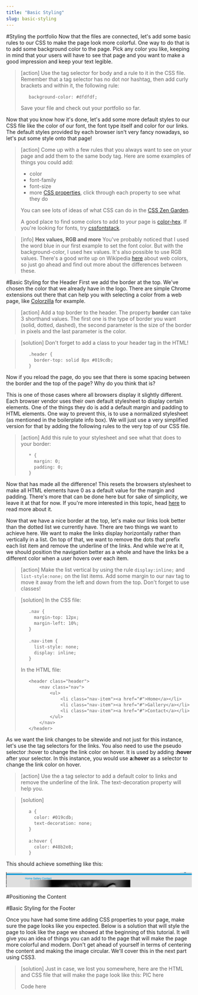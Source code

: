 ```yaml
---
title: "Basic Styling"
slug: basic-styling
---     
```


#Styling the portfolio
Now that the files are connected, let's add some basic rules to our CSS to make the page look more colorful. One way to do that is to add some background color to the page. Pick any color you like, keeping in mind that your users will have to see that page and you want to make a good impression and keep your text legible.

> [action]
> Use the tag selector for body and a rule to it in the CSS file. Remember that a tag selector has no dot nor hashtag, then add curly brackets and within it, the following rule:
> ```
>    background-color: #dfdfdf;
> ```
> Save your file and check out your portfolio so far. 

Now that you know how it's done, let's add some more default styles to our CSS file like the color of our font, the font type itself and color for our links. The default styles provided by each browser isn't very fancy nowadays, so let's put some style onto that page!

> [action]
> Come up with a few rules that you always want to see on your page and add them to the same body tag. Here are some examples of things you could add:
> 
> - color
> - font-family
> - font-size
> - more [CSS properties](https://developer.mozilla.org/en-US/docs/Web/CSS/Reference), click through each property to see what they do
>
> You can see lots of ideas of what CSS can do in the [CSS Zen Garden](http://www.mezzoblue.com/zengarden/alldesigns/).
>
> A good place to find some colors to add to your page is [color-hex](http://www.color-hex.com/). If you're looking for fonts, try [cssfontstack](http://www.cssfontstack.com/).

> [info]
> **Hex values, RGB and more**
> You've probably noticed that I used the word blue in our first example to set the font color. But with the background-color, I used hex values. It's also possible to use RGB values. There's a good write up on Wikipedia [here](https://en.wikipedia.org/wiki/Web_colors) about web colors, so just go ahead and find out more about the differences between these.

#Basic Styling for the Header
First we add the border at the top. We've chosen the color that we already have in the logo. There are simple Chrome extensions out there that can help you with selecting a color from a web page, like [Colorzilla](https://chrome.google.com/webstore/detail/colorzilla/bhlhnicpbhignbdhedgjhgdocnmhomnp) for example.

> [action]
> Add a top border to the header. The property **border** can take 3 shorthand values. The first one is the type of border you want (solid, dotted, dashed), the second parameter is the size of the border in pixels and the last parameter is the color. 

> [solution]
> Don't forget to add a class to your header tag in the HTML!
> ```
>    .header {
>      border-top: solid 8px #019cdb;
>    }
> ```

Now if you reload the page, do you see that there is some spacing between the border and the top of the page? Why do you think that is? 

This is one of those cases where all browsers display it slightly different. Each browser vendor uses their own default stylesheet to display certain elements. One of the things they do is add a default margin and padding to HTML elements. One way to prevent this, is to use a normalized stylesheet (as mentioned in the boilerplate info box). We will just use a very simplified version for that by adding the following rules to the very top of our CSS file.

> [action]
> Add this rule to your stylesheet and see what that does to your border:
> ```
>    * {
>      margin: 0;
>      padding: 0;
>    }
> ```

Now that has made all the difference! This resets the browsers stylesheet to make all HTML elements have 0 as a default value for the margin and padding. There's more that can be done here but for sake of simplicity, we leave it at that for now. If you're more interested in this topic, head [here](http://nicolasgallagher.com/about-normalize-css/) to read more about it.

Now that we have a nice border at the top, let's make our links look better than the dotted list we currently have. There are two things we want to achieve here. We want to make the links display horizontally rather than vertically in a list. On top of that, we want to remove the dots that prefix each list item and remove the underline of the links. And while we're at it, we should position the navigation better as a whole and have the links be a different color when a user hovers over each item.

> [action]
> Make the list vertical by using the rule `display:inline;` and `list-style:none;` on the list items. Add some margin to our nav tag to move it away from the left and down from the top. Don't forget to use classes!

> [solution]
> In the CSS file:
> ```
>    .nav {
>      margin-top: 12px;
>      margin-left: 10%;
>    }
>    
>    .nav-item {
>      list-style: none;
>      display: inline;
>    }
> ```
>
> In the HTML file:
> ```
>    <header class="header">
>        <nav class="nav">
>            <ul>
>                <li class="nav-item"><a href="#">Home</a></li>
>                <li class="nav-item"><a href="#">Gallery</a></li>
>                <li class="nav-item"><a href="#">Contact</a></li>
>            </ul>
>        </nav>
>    </header>
> ```

As we want the link changes to be sitewide and not just for this instance, let's use the tag selectors for the links. You also need to use the pseudo selector :hover to change the link color on hover. It is used by adding **:hover** after your selector. In this instance, you would use **a:hover** as a selector to change the link color on hover. 

> [action]
> Use the a tag selector to add a default color to links and remove the underline of the link. The text-decoration property will help you.

> [solution]
> ```
>    a {
>      color: #019cdb;
>      text-decoration: none;
>    }
>    
>    a:hover {
>      color: #48b2e8;
>    }
> ```

This should achieve something like this: 

![basic header styling](./1-header.png "basic header styling")

#Positioning the Content

#Basic Styling for the Footer

Once you have had some time adding CSS properties to your page, make sure the page looks like you expected. Below is a solution that will style the page to look like the page we showed at the beginning of this tutorial. It will give you an idea of things you can add to the page that will make the page more colorful and modern. Don't get ahead of yourself in terms of centering the content and making the image circular. We'll cover this in the next part using CSS3.

> [solution]
> Just in case, we lost you somewhere, here are the HTML and CSS file that will make the page look like this:
> PIC here
>  
> Code here